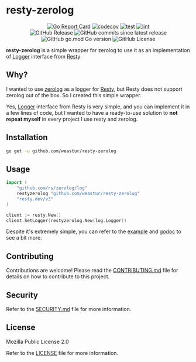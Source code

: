 # resty-zerolog

<div align="center">

[![Go Report Card](https://goreportcard.com/badge/github.com/weastur/resty-zerolog)](https://goreportcard.com/report/github.com/weastur/resty-zerolog)
[![codecov](https://codecov.io/gh/weastur/resty-zerolog/graph/badge.svg?token=CYFYMFHNON)](https://codecov.io/gh/weastur/resty-zerolog)
[![test](https://github.com/weastur/resty-zerolog/actions/workflows/test.yaml/badge.svg)](https://github.com/weastur/resty-zerolog/actions/workflows/test.yaml)
[![lint](https://github.com/weastur/resty-zerolog/actions/workflows/lint.yaml/badge.svg)](https://github.com/weastur/resty-zerolog/actions/workflows/lint.yaml)</br>
![GitHub Release](https://img.shields.io/github/v/release/weastur/resty-zerolog)
![GitHub commits since latest release](https://img.shields.io/github/commits-since/weastur/resty-zerolog/latest)
![GitHub go.mod Go version](https://img.shields.io/github/go-mod/go-version/weastur/resty-zerolog)
![GitHub License](https://img.shields.io/github/license/weastur/resty-zerolog)

</div>

**resty-zerolog** is a simple wrapper for zerolog to use it as an implementation of
[Logger](https://pkg.go.dev/github.com/go-resty/resty/v3#Logger) interface from [Resty](https://resty.dev/)

## Why?

I wanted to use [zerolog](https://github.com/rs/zerolog) as a logger for [Resty](https://resty.dev/),
but Resty does not support zerolog out of the box. So I created this simple wrapper.

Yes, [Logger](https://pkg.go.dev/github.com/go-resty/resty/v3#Logger) interface from Resty is very simple,
and you can implement it in a few lines of code,
but I wanted to have a ready-to-use solution to **not repeat myself** in every project I use resty and zerolog.

## Installation

```bash
go get -u github.com/weastur/resty-zerolog
```

## Usage

```go
import (
	"github.com/rs/zerolog/log"
	restyzerolog "github.com/weastur/resty-zerolog"
	"resty.dev/v3"
)

client := resty.New()
client.SetLogger(restyzerolog.New(log.Logger))
```

Despite it's extremely simple, you can refer to the [example](./_example/) and
[godoc](https://pkg.go.dev/github.com/weastur/resty-zerolog) to see a bit more.

## Contributing

Contributions are welcome! Please read the [CONTRIBUTING.md](CONTRIBUTING.md) file for details on how to contribute to this project.

## Security

Refer to the [SECURITY.md](SECURITY.md) file for more information.

## License

Mozilla Public License 2.0

Refer to the [LICENSE](LICENSE) file for more information.
